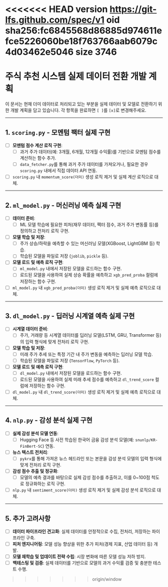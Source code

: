 <<<<<<< HEAD
version https://git-lfs.github.com/spec/v1
oid sha256:fc6845568d86885d974611efce5226060be18f763766aab6079c4d03462e5046
size 3746
=======
# 주식 추천 시스템 실제 데이터 전환 개발 계획

이 문서는 현재 더미 데이터로 처리되고 있는 부분을 실제 데이터 및 모델로 전환하기 위한 개발 계획을 담고 있습니다. 각 항목을 완료하면 `[ ]`를 `[x]`로 변경해주세요.

---

## 1. `scoring.py` - 모멘텀 팩터 실제 구현

- [ ] **모멘텀 점수 계산 로직 구현**:
    - [ ] 과거 주가 데이터(예: 3개월, 6개월, 12개월 수익률)를 기반으로 모멘텀 점수를 계산하는 함수 추가.
    - [ ] `data_fetcher.py`를 통해 과거 주가 데이터를 가져오거나, 필요한 경우 `scoring.py` 내에서 직접 데이터 API 연동.
- [ ] `scoring.py` 내 `momentum_score(더미)` 생성 로직 제거 및 실제 계산 로직으로 대체.

---

## 2. `ml_model.py` - 머신러닝 예측 실제 구현

- [ ] **데이터 준비**:
    - [ ] ML 모델 학습에 필요한 피처(재무 데이터, 팩터 점수, 과거 주가 변동률 등)를 정의하고 전처리 로직 구현.
- [ ] **모델 학습 및 저장**:
    - [ ] 주가 상승/하락을 예측할 수 있는 머신러닝 모델(XGBoost, LightGBM 등) 학습.
    - [ ] 학습된 모델을 파일로 저장 (`joblib`, `pickle` 등).
- [ ] **모델 로드 및 예측 로직 구현**:
    - [ ] `ml_model.py` 내에서 저장된 모델을 로드하는 함수 구현.
    - [ ] 로드된 모델을 사용하여 실제 상승 확률을 예측하고 `xgb_pred_proba` 컬럼에 저장하는 함수 구현.
- [ ] `ml_model.py` 내 `xgb_pred_proba(더미)` 생성 로직 제거 및 실제 예측 로직으로 대체.

---

## 3. `dl_model.py` - 딥러닝 시계열 예측 실제 구현

- [ ] **시계열 데이터 준비**:
    - [ ] 주가, 거래량 등 시계열 데이터를 딥러닝 모델(LSTM, GRU, Transformer 등)의 입력 형식에 맞게 전처리 로직 구현.
- [ ] **모델 학습 및 저장**:
    - [ ] 미래 주가 추세 또는 특정 기간 내 주가 변동을 예측하는 딥러닝 모델 학습.
    - [ ] 학습된 모델을 파일로 저장 (`TensorFlow`, `PyTorch` 등).
- [ ] **모델 로드 및 예측 로직 구현**:
    - [ ] `dl_model.py` 내에서 저장된 모델을 로드하는 함수 구현.
    - [ ] 로드된 모델을 사용하여 실제 미래 추세 점수를 예측하고 `dl_trend_score` 컬럼에 저장하는 함수 구현.
- [ ] `dl_model.py` 내 `dl_trend_score(더미)` 생성 로직 제거 및 실제 예측 로직으로 대체.

---

## 4. `nlp.py` - 감성 분석 실제 구현

- [ ] **실제 감성 분석 모델 연동**:
    - [ ] Hugging Face 등 사전 학습된 한국어 금융 감성 분석 모델(예: `snunlp/KR-FinBert-SC`) 연동.
- [ ] **뉴스 텍스트 전처리**:
    - [ ] `pykrx`를 통해 가져온 뉴스 헤드라인 또는 본문을 감성 분석 모델의 입력 형식에 맞게 전처리 로직 구현.
- [ ] **감성 점수 추출 및 정규화**:
    - [ ] 모델의 예측 결과를 바탕으로 실제 감성 점수를 추출하고, 이를 0~100점 척도로 정규화하는 로직 구현.
- [ ] `nlp.py` 내 `sentiment_score(더미)` 생성 로직 제거 및 실제 감성 분석 로직으로 대체.

---

## 5. 추가 고려사항

- [ ] **데이터 파이프라인 견고화**: 실제 데이터를 안정적으로 수집, 전처리, 저장하는 파이프라인 구축.
- [ ] **피처 엔지니어링**: 모델 성능 향상을 위한 추가 피처(경제 지표, 산업 데이터 등) 개발.
- [ ] **모델 재학습 및 업데이트 전략 수립**: 시장 변화에 따른 모델 성능 저하 방지.
- [ ] **백테스팅 및 검증**: 실제 데이터를 기반으로 모델의 과거 수익률 검증 및 충분한 테스트 수행.
>>>>>>> origin/window
